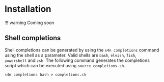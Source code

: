 # Installation
!!! warning
    Coming soon

## Shell completions
Shell completions can be generated by using the `s4n completions` command using the shell as a parameter. Valid shells are `bash`, `elvish`, `fish`, `powershell` and `zsh`.
The following command generates the completions script which can be executed using `source completions.sh`.
```
s4n completions bash > completions.sh
```